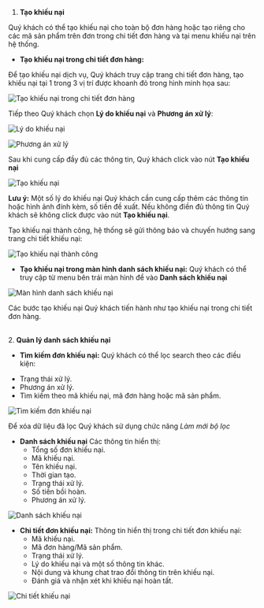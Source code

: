 1. **Tạo khiếu nại**

  Quý khách có thể tạo khiếu nại cho toàn bộ đơn hàng hoặc tạo riêng cho các mã sản phẩm trên đơn trong chi tiết đơn hàng và tại menu khiếu nại trên hệ thống.
  
  - **Tạo khiếu nại trong chi tiết đơn hàng:**

 Để tạo khiếu nại dịch vụ, Quý khách truy cập trang chi tiết đơn hàng, tạo khiếu nại tại 1 trong 3 vị trí được khoanh đỏ trong hình minh họa sau:
 
![Tạo khiếu nại trong chi tiết đơn hàng](https://user-images.githubusercontent.com/73226975/103335483-9ed9cd80-4aa7-11eb-9ad7-6c5ca6c26526.png)

Tiếp theo Quý khách chọn **Lý do khiếu nại** và **Phương án xử lý**:

![Lý do khiếu nại](https://user-images.githubusercontent.com/73226975/103335806-cbdab000-4aa8-11eb-981e-e112c2d07457.png)

![Phương án xử lý](https://user-images.githubusercontent.com/73226975/103335826-dc8b2600-4aa8-11eb-96e7-cee42727f614.png)

Sau khi cung cấp đầy đủ các thông tin, Quý khách click vào nút **Tạo khiếu nại**

![Tạo khiếu nại](https://user-images.githubusercontent.com/73226975/103392322-c97f6100-4b4f-11eb-83b9-17bfa3b97c26.png)

**Lưu ý:**
Một số lý do khiếu nại Quý khách cần cung cấp thêm các thông tin hoặc hình ảnh đính kèm, số tiền đề xuất. Nếu không điền đủ thông tin Quý khách sẽ không click được vào nút **Tạo khiếu nại**. 

Tạo khiếu nại thành công, hệ thống sẽ gửi thông báo và chuyến hướng sang trang chi tiết khiếu nại:

![Tạo khiếu nại thành công](https://user-images.githubusercontent.com/73226975/103392324-cb492480-4b4f-11eb-9d86-e0ef0e629396.png)

  - **Tạo khiếu nại trong màn hình danh sách khiếu nại:**
Quý khách có thể truy cập từ menu bên trái màn hình để vào **Danh sách khiếu nại**

![Màn hình danh sách khiếu nại](https://user-images.githubusercontent.com/73226975/103844733-183b7680-50cd-11eb-91fb-197a357fc44f.png)

Các bước tạo khiếu nại Quý khách tiến hành như tạo khiếu nại trong chi tiết đơn hàng.

  \
2. **Quản lý danh sách khiếu nại**
  - **Tìm kiếm đơn khiếu nại:**
Quý khách có thể lọc search theo các điều kiện:
+ Trạng thái xử lý.
+ Phương án xử lý.
+ Tìm kiếm theo mã khiếu nại, mã đơn hàng hoặc mã sản phẩm.

![Tìm kiếm đơn khiếu nại](https://user-images.githubusercontent.com/73226975/103845668-14a8ef00-50cf-11eb-9bc5-44cc5c4ff143.png)

Để xóa dữ liệu đã lọc Quý khách sử dụng chức năng *Làm mới bộ lọc*

- **Danh sách khiếu nại**
Các thông tin hiển thị:
  + Tổng số đơn khiếu nại.
  + Mã khiếu nại.
  + Tên khiếu nại.
  + Thời gian tạo.
  + Trạng thái xử lý.
  + Số tiền bồi hoàn.
  + Phương án xử lý.

![Danh sách khiếu nại](https://user-images.githubusercontent.com/73226975/103845671-15da1c00-50cf-11eb-92af-0119c9587d09.png)

- **Chi tiết đơn khiếu nại:**
Thông tin hiển thị trong chi tiết đơn khiếu nại:
  + Mã khiếu nại.
  + Mã đơn hàng/Mã sản phẩm.
  + Trạng thái xử lý.
  + Lý do khiếu nại và một số thông tin khác.
  + Nội dung và khung chat trao đổi thông tin trên khiếu nại.
  + Đánh giá và nhận xét khi khiếu nại hoàn tất.

![Chi tiết khiếu nại](https://user-images.githubusercontent.com/73226975/103847999-fee9f880-50d3-11eb-9cac-5eba4dc74364.png)




